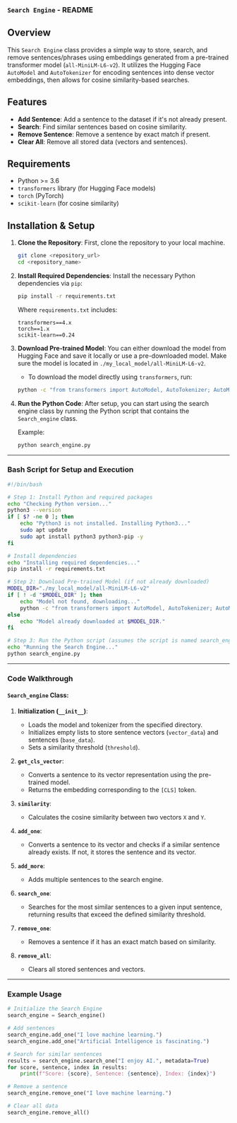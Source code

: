 ### `Search Engine` - README

## Overview

This `Search Engine` class provides a simple way to store, search, and remove sentences/phrases using embeddings generated from a pre-trained transformer model (`all-MiniLM-L6-v2`). It utilizes the Hugging Face `AutoModel` and `AutoTokenizer` for encoding sentences into dense vector embeddings, then allows for cosine similarity-based searches.

## Features

* **Add Sentence**: Add a sentence to the dataset if it's not already present.
* **Search**: Find similar sentences based on cosine similarity.
* **Remove Sentence**: Remove a sentence by exact match if present.
* **Clear All**: Remove all stored data (vectors and sentences).

## Requirements

* Python >= 3.6
* `transformers` library (for Hugging Face models)
* `torch` (PyTorch)
* `scikit-learn` (for cosine similarity)

## Installation & Setup

1. **Clone the Repository**:
   First, clone the repository to your local machine.

   ```bash
   git clone <repository_url>
   cd <repository_name>
   ```

2. **Install Required Dependencies**:
   Install the necessary Python dependencies via `pip`:

   ```bash
   pip install -r requirements.txt
   ```

   Where `requirements.txt` includes:

   ```
   transformers==4.x
   torch==1.x
   scikit-learn==0.24
   ```

3. **Download Pre-trained Model**:
   You can either download the model from Hugging Face and save it locally or use a pre-downloaded model. Make sure the model is located in `./my_local_model/all-MiniLM-L6-v2`.

   * To download the model directly using `transformers`, run:

   ```bash
   python -c "from transformers import AutoModel, AutoTokenizer; AutoModel.from_pretrained('sentence-transformers/all-MiniLM-L6-v2'); AutoTokenizer.from_pretrained('sentence-transformers/all-MiniLM-L6-v2')"
   ```

4. **Run the Python Code**:
   After setup, you can start using the search engine class by running the Python script that contains the `Search_engine` class.

   Example:

   ```bash
   python search_engine.py
   ```

---

### **Bash Script for Setup and Execution**

```bash
#!/bin/bash

# Step 1: Install Python and required packages
echo "Checking Python version..."
python3 --version
if [ $? -ne 0 ]; then
    echo "Python3 is not installed. Installing Python3..."
    sudo apt update
    sudo apt install python3 python3-pip -y
fi

# Install dependencies
echo "Installing required dependencies..."
pip install -r requirements.txt

# Step 2: Download Pre-trained Model (if not already downloaded)
MODEL_DIR="./my_local_model/all-MiniLM-L6-v2"
if [ ! -d "$MODEL_DIR" ]; then
    echo "Model not found, downloading..."
    python -c "from transformers import AutoModel, AutoTokenizer; AutoModel.from_pretrained('sentence-transformers/all-MiniLM-L6-v2'); AutoTokenizer.from_pretrained('sentence-transformers/all-MiniLM-L6-v2')"
else
    echo "Model already downloaded at $MODEL_DIR."
fi

# Step 3: Run the Python script (assumes the script is named search_engine.py)
echo "Running the Search Engine..."
python search_engine.py
```

---

### Code Walkthrough

#### `Search_engine` Class:

1. **Initialization (`__init__`)**:

   * Loads the model and tokenizer from the specified directory.
   * Initializes empty lists to store sentence vectors (`vector_data`) and sentences (`base_data`).
   * Sets a similarity threshold (`threshold`).

2. **`get_cls_vector`**:

   * Converts a sentence to its vector representation using the pre-trained model.
   * Returns the embedding corresponding to the `[CLS]` token.

3. **`similarity`**:

   * Calculates the cosine similarity between two vectors `X` and `Y`.

4. **`add_one`**:

   * Converts a sentence to its vector and checks if a similar sentence already exists. If not, it stores the sentence and its vector.

5. **`add_more`**:

   * Adds multiple sentences to the search engine.

6. **`search_one`**:

   * Searches for the most similar sentences to a given input sentence, returning results that exceed the defined similarity threshold.

7. **`remove_one`**:

   * Removes a sentence if it has an exact match based on similarity.

8. **`remove_all`**:

   * Clears all stored sentences and vectors.

---

### Example Usage

```python
# Initialize the Search Engine
search_engine = Search_engine()

# Add sentences
search_engine.add_one("I love machine learning.")
search_engine.add_one("Artificial Intelligence is fascinating.")

# Search for similar sentences
results = search_engine.search_one("I enjoy AI.", metadata=True)
for score, sentence, index in results:
    print(f"Score: {score}, Sentence: {sentence}, Index: {index}")

# Remove a sentence
search_engine.remove_one("I love machine learning.")

# Clear all data
search_engine.remove_all()
```

